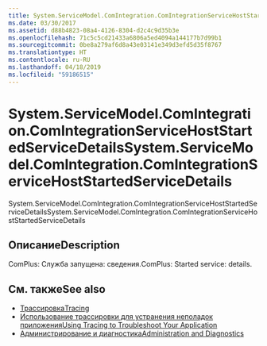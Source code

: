 ```yaml
---
title: System.ServiceModel.ComIntegration.ComIntegrationServiceHostStartedServiceDetails
ms.date: 03/30/2017
ms.assetid: d88b4823-08a4-4126-8304-d2c4c9d35b3e
ms.openlocfilehash: 71c5c5cd21433a6806a5ed4094a144177b7d99b1
ms.sourcegitcommit: 0be8a279af6d8a43e03141e349d3efd5d35f8767
ms.translationtype: HT
ms.contentlocale: ru-RU
ms.lasthandoff: 04/18/2019
ms.locfileid: "59186515"
---
```

# <a name="systemservicemodelcomintegrationcomintegrationservicehoststartedservicedetails"></a><span data-ttu-id="09731-102">System.ServiceModel.ComIntegration.ComIntegrationServiceHostStartedServiceDetails</span><span class="sxs-lookup"><span data-stu-id="09731-102">System.ServiceModel.ComIntegration.ComIntegrationServiceHostStartedServiceDetails</span></span>
<span data-ttu-id="09731-103">System.ServiceModel.ComIntegration.ComIntegrationServiceHostStartedServiceDetails</span><span class="sxs-lookup"><span data-stu-id="09731-103">System.ServiceModel.ComIntegration.ComIntegrationServiceHostStartedServiceDetails</span></span>  
  
## <a name="description"></a><span data-ttu-id="09731-104">Описание</span><span class="sxs-lookup"><span data-stu-id="09731-104">Description</span></span>  
 <span data-ttu-id="09731-105">ComPlus: Служба запущена: сведения.</span><span class="sxs-lookup"><span data-stu-id="09731-105">ComPlus: Started service: details.</span></span>  
  
## <a name="see-also"></a><span data-ttu-id="09731-106">См. также</span><span class="sxs-lookup"><span data-stu-id="09731-106">See also</span></span>

- [<span data-ttu-id="09731-107">Трассировка</span><span class="sxs-lookup"><span data-stu-id="09731-107">Tracing</span></span>](../../../../../docs/framework/wcf/diagnostics/tracing/index.md)
- [<span data-ttu-id="09731-108">Использование трассировки для устранения неполадок приложения</span><span class="sxs-lookup"><span data-stu-id="09731-108">Using Tracing to Troubleshoot Your Application</span></span>](../../../../../docs/framework/wcf/diagnostics/tracing/using-tracing-to-troubleshoot-your-application.md)
- [<span data-ttu-id="09731-109">Администрирование и диагностика</span><span class="sxs-lookup"><span data-stu-id="09731-109">Administration and Diagnostics</span></span>](../../../../../docs/framework/wcf/diagnostics/index.md)
